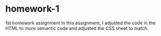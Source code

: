 # homework-1
1st homework assignment
In this assignment, I adjusted the code in the HTML to more semantic code and adjusted the CSS sheet to match.

